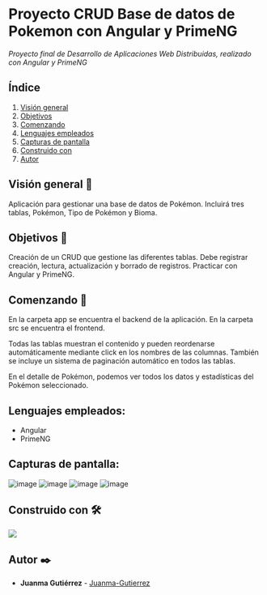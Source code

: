 # Proyecto CRUD Base de datos de Pokemon con Angular y PrimeNG

*Proyecto final de Desarrollo de Aplicaciones Web Distribuidas, realizado con Angular y PrimeNG*

## Índice
1. [Visión general](#visión-general-)
2. [Objetivos](#objetivos-)
3. [Comenzando](#comenzando-)
4. [Lenguajes empleados](#lenguajes-empleados)
5. [Capturas de pantalla](#construido-con-%EF%B8%8F)
6. [Construido con](#capturas-de-pantalla)
7. [Autor](#autor-%EF%B8%8F)

## Visión general 👀

Aplicación para gestionar una base de datos de Pokémon. Incluirá tres tablas, Pokémon, Tipo de Pokémon y Bioma.

## Objetivos 🏁

Creación de un CRUD que gestione las diferentes tablas. Debe registrar creación, lectura, actualización y borrado de registros. Practicar con Angular y PrimeNG.

## Comenzando 🚀

En la carpeta app se encuentra el backend de la aplicación.
En la carpeta src se encuentra el frontend.

Todas las tablas muestran el contenido y pueden reordenarse automáticamente mediante click en los nombres de las columnas. También se incluye un sistema de paginación automático en todos las tablas.

En el detalle de Pokémon, podemos ver todos los datos y estadísticas del Pokémon seleccionado.

## Lenguajes empleados:

- Angular
- PrimeNG

## Capturas de pantalla:

![image](https://user-images.githubusercontent.com/101201349/195158656-5b019e55-818b-4d28-9d21-0b4f85951b30.png)
![image](https://user-images.githubusercontent.com/101201349/195158927-d5cdaa61-b3b8-49f3-a28b-c9dd9a4fa352.png)
![image](https://user-images.githubusercontent.com/101201349/195159076-aecdc0d4-f404-45b1-84f8-3f19e8da1e90.png)
![image](https://user-images.githubusercontent.com/101201349/195159133-b1c49c25-17b9-412f-8fa6-e3f0d299e5ed.png)

## Construido con 🛠️

<img src="https://img.shields.io/badge/-Visual Studio Code-0273b4?logo=visualstudiocode&style=for-the-badge">


## Autor ✒️

-   **Juanma Gutiérrez** - [Juanma-Gutierrez](https://github.com/Juanma-Gutierrez)
